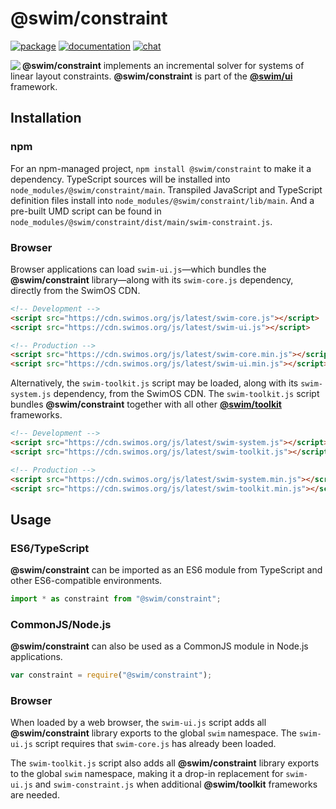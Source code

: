 # @swim/constraint

[![package](https://img.shields.io/npm/v/@swim/constraint.svg)](https://www.npmjs.com/package/@swim/constraint)
[![documentation](https://img.shields.io/badge/doc-TypeDoc-blue.svg)](https://docs.swimos.org/js/latest/modules/_swim_constraint.html)
[![chat](https://img.shields.io/badge/chat-Gitter-green.svg)](https://gitter.im/swimos/community)

<a href="https://www.swimos.org"><img src="https://docs.swimos.org/readme/marlin-blue.svg" align="left"></a>

**@swim/constraint** implements an incremental solver for systems of linear
layout constraints.  **@swim/constraint** is part of the
[**@swim/ui**](https://github.com/swimos/swim/tree/master/swim-toolkit-js/swim-ui-js/@swim/ui)
framework.

## Installation

### npm

For an npm-managed project, `npm install @swim/constraint` to make it a dependency.
TypeScript sources will be installed into `node_modules/@swim/constraint/main`.
Transpiled JavaScript and TypeScript definition files install into
`node_modules/@swim/constraint/lib/main`.  And a pre-built UMD script can
be found in `node_modules/@swim/constraint/dist/main/swim-constraint.js`.

### Browser

Browser applications can load `swim-ui.js`—which bundles the **@swim/constraint**
library—along with its `swim-core.js` dependency, directly from the SwimOS CDN.

```html
<!-- Development -->
<script src="https://cdn.swimos.org/js/latest/swim-core.js"></script>
<script src="https://cdn.swimos.org/js/latest/swim-ui.js"></script>

<!-- Production -->
<script src="https://cdn.swimos.org/js/latest/swim-core.min.js"></script>
<script src="https://cdn.swimos.org/js/latest/swim-ui.min.js"></script>
```

Alternatively, the `swim-toolkit.js` script may be loaded, along with its
`swim-system.js` dependency, from the SwimOS CDN.  The `swim-toolkit.js`
script bundles **@swim/constraint** together with all other
[**@swim/toolkit**](https://github.com/swimos/swim/tree/master/swim-toolkit-js/@swim/toolkit)
frameworks.

```html
<!-- Development -->
<script src="https://cdn.swimos.org/js/latest/swim-system.js"></script>
<script src="https://cdn.swimos.org/js/latest/swim-toolkit.js"></script>

<!-- Production -->
<script src="https://cdn.swimos.org/js/latest/swim-system.min.js"></script>
<script src="https://cdn.swimos.org/js/latest/swim-toolkit.min.js"></script>
```

## Usage

### ES6/TypeScript

**@swim/constraint** can be imported as an ES6 module from TypeScript and other
ES6-compatible environments.

```typescript
import * as constraint from "@swim/constraint";
```

### CommonJS/Node.js

**@swim/constraint** can also be used as a CommonJS module in Node.js applications.

```javascript
var constraint = require("@swim/constraint");
```

### Browser

When loaded by a web browser, the `swim-ui.js` script adds all
**@swim/constraint** library exports to the global `swim` namespace.  The
`swim-ui.js` script requires that `swim-core.js` has already been loaded.

The `swim-toolkit.js` script also adds all **@swim/constraint** library
exports to the global `swim` namespace, making it a drop-in replacement for
`swim-ui.js` and `swim-constraint.js` when additional **@swim/toolkit**
frameworks are needed.
